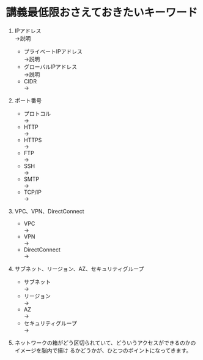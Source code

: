 # 講義最低限おさえておきたいキーワード
1. IPアドレス<br>
  →説明
   - プライベートIPアドレス<br>
   →説明
   - グローバルIPアドレス<br>
   →説明<br>
   - CIDR<br>
   →

1. ポート番号
   - プロトコル<br>
     →
   - HTTP<br>
     →
   - HTTPS<br>
     →
   - FTP<br>
     →
   - SSH<br>
     →
   - SMTP<br>
     →
   - TCP/IP<br>
     →

1. VPC、VPN、DirectConnect
   - VPC<br>
     →
   - VPN<br>
     →
   - DirectConnect<br>
     →
1. サブネット、リージョン、AZ、セキュリティグループ
   - サブネット<br>
     →
   - リージョン<br>
     →
   - AZ<br>
     →
   - セキュリティグループ<br>
     →

1. ネットワークの箱がどう区切られていて、どういうアクセスができるのかのイメージを脳内で描け
るかどうかが、ひとつのポイントになってきます。
